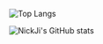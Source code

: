 ![Top Langs](https://github-readme-stats.vercel.app/api/top-langs/?username=nickji2019&layout=compact)

![NickJi's GitHub stats](https://github-readme-stats.vercel.app/api?username=nickji2019&show_icons=true&count_private=true)
<!---
NickJi2019/NickJi2019 is a ✨ special ✨ repository because its `README.md` (this file) appears on your GitHub profile.
You can click the Preview link to take a look at your changes.
--->
